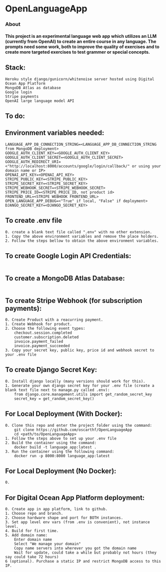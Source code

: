 # OpenLanguageApp

### About
#### This project is an experimental language web app which utilizes an LLM (currently from OpenAI) to create an entire course in any language. The prompts need some work, both to improve the quality of exercises and to create more targeted exercises to test grammer or special concepts.

## Stack:

```
Heroku style django/gunicorn/whitenoise server hosted using Digital Ocean App Platform
MongoDB Atlas as database
Google login
Stripe payments
OpenAI large language model API
```

## To do:

## Environment variables needed:

```
LANGUAGE_APP_DB_CONNECTION_STRING=<LANGUAGE_APP_DB_CONNECTION_STRING from MongoDB deployment>
GOOGLE_AUTH_CLIENT_KEY=<GOOGLE_AUTH_CLIENT_KEY>
GOOGLE_AUTH_CLIENT_SECRET=<GOOGLE_AUTH_CLIENT_SECRET>
GOOGLE_AUTH_REDIRECT_URI=<"http://localhost:8000/accounts/google/login/callback/" or using your domain name or IP>
OPENAI_API_KEY=<OPENAI_API_KEY>
STRIPE_PUBLIC_KEY=<STRIPE_PUBLIC_KEY>
STRIPE_SECRET_KEY=<STRIPE_SECRET_KEY>
STRIPE_WEBHOOK_SECRET=<STRIPE_WEBHOOK_SECRET>
STRIPE_PRICE_ID=<STRIPE_PRICE_ID, not product id>
FRONTEND_URL=<STRIPE WEBHOOK FRONTEND_URL>
OPEN_LANGUAGE_APP_DEBUG=<"True" if local, "False" if deployment>
DJANGO_SECRET_KEY=<DJANGO_SECRET_KEY>
```

## To create .env file

```
0. create a blank text file called ".env" with no other extension.
1. Copy the above environment variables and remove the place holders.
2. Follow the steps bellow to obtain the above environment variables.
```

## To create Google Login API Credentials:

```
```

## To create a MongoDB Atlas Database:

```
```

## To create Stripe Webhook (for subscription payments):

```
0. Create Product with a reacurring payment.
1. Create Webhook for product.
2. Choose the following event types:
    checkout.session.completed
    customer.subscription.deleted
    invoice.payment_failed
    invoice.payment_succeeded
3. Copy your secret key, public key, price id and webhook secret to your .env file
```

## To create Django Secret Key:

```
0. Install django locally (many versions should work for this).
1. Generate your own django secret key for your .env file (create a blank text file next to manage.py called .env):
    from django.core.management.utils import get_random_secret_key  
    secret_key = get_random_secret_key()
```

## For Local Deployment (With Docker):

```
0. Clone this repo and enter the project folder using the command:
    git clone https://github.com/oscarthf/OpenLanguageApp
    cd <path/to/OpenLanguageApp>
1. Follow the steps above to set up your .env file
2. Build the container using the command:
    docker build -t language_app:latest .
3. Run the container using the following command:
    docker run -p 8000:8000 language_app:latest
```

## For Local Deployment (No Docker):

```
0. 
```

## For Digital Ocean App Platform deployment:

```
0. Create app in app platform, link to github.
1. Choose repo and branch.
2. Choose hardware shape and port for BOTH instances.
3. Set app level env vars (from .env is convenient), not instance level.
4. Build for first time.
5. Add domain name:
    Enter domain name
    Select "We manage your domain"
    Copy name servers into wherever you got the domain name
    Wait for update, could take a while but probably not hours (they say could take 72 hours)
6 (optional). Purchase a static IP and restrict MongoDB access to this IP.
```
